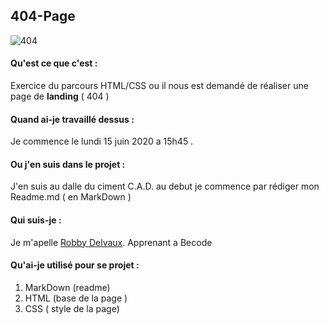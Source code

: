 ## 404-Page

![404](https://kfg6bckb.media.zestyio.com/yalantis-interactive-404.gif)

#### Qu'est ce que c'est :

Exercice du parcours HTML/CSS ou il nous est demandé de réaliser une page de **landing** ( 404 )

#### Quand ai-je travaillé dessus :

Je commence le lundi 15 juin 2020 a 15h45 .

#### Ou j'en suis dans le projet :

J'en suis au dalle du ciment C.A.D. au debut je commence par rédiger mon Readme.md ( en MarkDown )

#### Qui suis-je :

Je m'apelle [Robby Delvaux](https://github.com/Delvaux1986). Apprenant a Becode 
#### Qu'ai-je utilisé pour se projet :

1. MarkDown (readme)
2. HTML (base de la page )
3. CSS ( style de la page)


